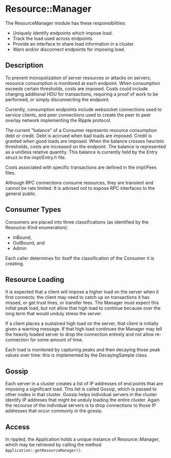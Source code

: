 # Resource::Manager #

The ResourceManager module has these responsibilities:

- Uniquely identify endpoints which impose load.
- Track the load used across endpoints.
- Provide an interface to share load information in a cluster.
- Warn and/or disconnect endpoints for imposing load.

## Description ##

To prevent monopolization of server resources or attacks on servers,
resource consumption is monitored at each endpoint. When consumption
exceeds certain thresholds, costs are imposed. Costs could include charging
additional HDU for transactions, requiring a proof of work to be
performed, or simply disconnecting the endpoint.

Currently, consumption endpoints include websocket connections used to
service clients, and peer connections used to create the peer to peer
overlay network implementing the Ripple protocol.

The current "balance" of a Consumer represents resource consumption
debt or credit. Debt is accrued when bad loads are imposed. Credit is
granted when good loads are imposed. When the balance crosses heuristic
thresholds, costs are increased on the endpoint. The balance is
represented as a unitless relative quantity. This balance is currently
held by the Entry struct in the impl/Entry.h file.

Costs associated with specific transactions are defined in the
impl/Fees files.

Although RPC connections consume resources, they are transient and
cannot be rate limited. It is advised not to expose RPC interfaces
to the general public.

## Consumer Types ##

Consumers are placed into three classifications (as identified by the
Resource::Kind enumeration):

 - InBound,
 - OutBound, and
 - Admin

 Each caller determines for itself the classification of the Consumer it is
 creating.

## Resource Loading ##

It is expected that a client will impose a higher load on the server
when it first connects: the client may need to catch up on transactions
it has missed, or get trust lines, or transfer fees.  The Manager must
expect this initial peak load, but not allow that high load to continue
because over the long term that would unduly stress the server.

If a client places a sustained high load on the server, that client
is initially given a warning message.  If that high load continues
the Manager may tell the heavily loaded server to drop the connection
entirely and not allow re-connection for some amount of time.

Each load is monitored by capturing peaks and then decaying those peak
values over time: this is implemented by the DecayingSample class.

## Gossip ##

Each server in a cluster creates a list of IP addresses of end points
that are imposing a significant load.  This list is called Gossip, which
is passed to other nodes in that cluster.  Gossip helps individual
servers in the cluster identify IP addreses that might be unduly loading
the entire cluster.  Again the recourse of the individual servers is to
drop connections to those IP addresses that occur commonly in the gossip.

## Access ##

In rippled, the Application holds a unique instance of Resource::Manager,
which may be retrieved by calling the method
`Application::getResourceManager()`.
